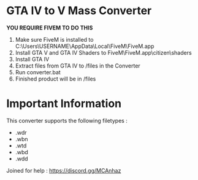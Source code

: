 # GTA IV to V Mass Converter

**YOU REQUIRE FIVEM TO DO THIS**
1. Make sure FiveM is installed to C:\Users\USERNAME\AppData\Local\FiveM\FiveM.app
2. Install GTA V and GTA IV Shaders to FiveM\FiveM.app\citizen\shaders
3. Install GTA IV
4. Extract files from GTA IV to /files in the Converter
5. Run converter.bat
6. Finished product will be in /files

# Important Information

This converter supports the following filetypes :
* .wdr
* .wbn
* .wtd
* .wbd
* .wdd
 
Joined for help : https://discord.gg/MCAnhaz
